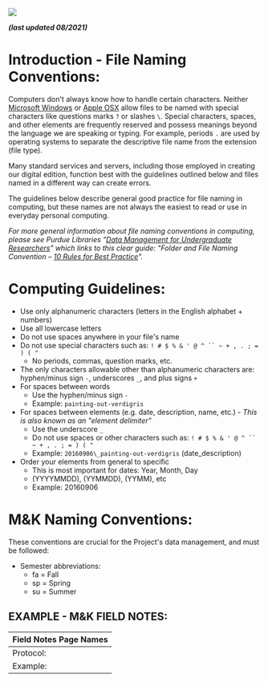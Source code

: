 ![](RackMultipart20230123-1-1moldw_html_41dcfd466f763f85.png)

_**(last updated 08/2021)**_

# Introduction - File Naming Conventions:

Computers don't always know how to handle certain characters. Neither [Microsoft Windows](https://msdn.microsoft.com/en-us/library/windows/desktop/aa365247(v=vs.85).aspx) or [Apple OSX](https://support.apple.com/en-us/HT202808) allow files to be named with special characters like questions marks `?` or slashes `\`. Special characters, spaces, and other elements are frequently reserved and possess meanings beyond the language we are speaking or typing. For example, periods `.` are used by operating systems to separate the descriptive file name from the extension (file type).

Many standard services and servers, including those employed in creating our digital edition, function best with the guidelines outlined below and files named in a different way can create errors.

The guidelines below describe general good practice for file naming in computing, but these names are not always the easiest to read or use in everyday personal computing.

_For more general information about file naming conventions in computing, please see Purdue Libraries "_[_Data Management for Undergraduate Researchers_](http://guides.lib.purdue.edu/c.php?g=353013&p=2378293)_" which links to this clear guide: "Folder and File Naming Convention –_ [_10 Rules for Best Practice_](http://www.exadox.com/en/articles/file-naming-convention-ten-rules-best-practice)_"._

# Computing Guidelines:

- Use only alphanumeric characters (letters in the English alphabet + numbers)
- Use all lowercase letters
- Do not use spaces anywhere in your file's name
- Do not use special characters such as: `! # $ % & ' @ ^ `` ~ + , . ; = ) ( "`
  - No periods, commas, question marks, etc.
- The only characters allowable other than alphanumeric characters are: hyphen/minus sign `-`, underscores `_`, and plus signs `+`
- For spaces between words
  - Use the hyphen/minus sign `-`
  - Example: `painting-out-verdigris`
- For spaces between elements (e.g. date, description, name, etc.) - _This is also known as an "element delimiter"_
  - Use the underscore `_`
  - Do not use spaces or other characters such as: `! # $ % & ' @ ^ `` ~ + , . ; = ) ( "`
  - Example: `20160906\_painting-out-verdigris` (date\_description)
- Order your elements from general to specific
  - This is most important for dates: Year, Month, Day
  - (YYYYMMDD), (YYMMDD), (YYMM), etc
  - Example: 20160906

# M&K Naming Conventions:

These conventions are crucial for the Project's data management, and must be followed:

- Semester abbreviations:
  - fa = Fall
  - sp = Spring
  - su = Summer

## EXAMPLE - M&K FIELD NOTES:


| Field Notes Page Names |
| --- |
| Protocol: | _[semester abbreviation][year]\_ [last name]\_[first name]\_[topic]_ |
| Example: | fa21\_rosenkranz\_naomi\_bread-making |
